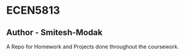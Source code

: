 # ECEN5813
## Author - Smitesh-Modak

A Repo for Homework and Projects done throughout the coursework.
